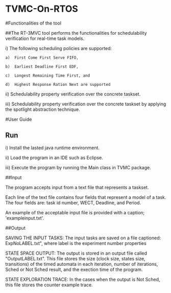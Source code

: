 # TVMC-On-RTOS
#Functionalities of the tool

##The RT-3MVC tool performs the functionalities for schedulability verification for real-time task models. 

i)	The following scheduling policies are supported: 

	a)	First Come First Serve FIFO, 
	
	b)	Earliest Deadline First EDF, 
	
	c)	Longest Remaining Time First, and 
	
	d)	Highest Response Ration Next are supported

ii)	Schedulability property verification over the concrete taskset.

iii)	Schedulability property verification over the concrete taskset by applying the spotlight abstraction technique.



#User Guide

## Run

i)	Install the lasted java runtime environment.

ii)	Load the program in an IDE such as Eclipse.

iii)	Execute the program by running the Main class in TVMC package.

##Input

The program accepts input from a text file that represents a taskset.

Each line of the text file contains four fields that represent a model of a task. The four fields are: task id number, WECT, Deadline, and Period. 

An example of the acceptable input file is provided with a caption; 'exampleinput.txt'.

##Output

SAVING THE INPUT TASKS: The input tasks are saved on a file captioned: ExpNoLABEL.txt", where label is the experiment number properties

STATE SPACE OUTPUT: The output is stored in an output file called "OutputLABEL.txt". 
This file stores the size (clock size, states size, transitions) of the timed automata in each iteration, number of iterations, Sched or Not Sched result, and the exection time of the program. 

STATE EXPLORATION TRACE: In the cases when the output is Not Sched, this file stores the counter example trace.
